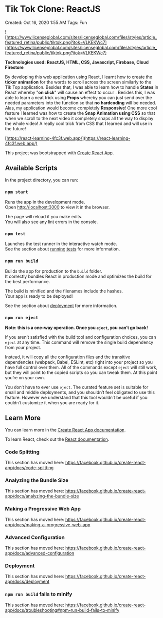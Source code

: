 # Tik Tok Clone: ReactJS

Created: Oct 16, 2020 1:55 AM
Tags: Fun

![https://www.licenseglobal.com/sites/licenseglobal.com/files/styles/article_featured_retina/public/tiktok.png?itok=VLKEKWc7](https://www.licenseglobal.com/sites/licenseglobal.com/files/styles/article_featured_retina/public/tiktok.png?itok=VLKEKWc7)

**Technologies used: ReactJS, HTML, CSS, Javascript, Firebase, Cloud Firestore**

By developing this web application using React, I learnt how to create the **ticker animation** for the words to scroll across the screen similarly to the Tik Top application. Besides that, I was able to learn how to handle **States** in React whereby "**on click**" will cause an effect to occur . Besides this, I was able to learn a neat trick using **Props** whereby you can just send over the needed parameters into the function so that **no hardcoding** will be needed. Alas, my application would become completely **Responsive**! One more cool feature I learned was how to create the **Snap Animation using CSS** so that when we scroll to the next video it completely snaps all the way to display the whole video! A really cool trick from CSS that I learned and will use in the future! 

[https://react-learning-4fc3f.web.app/](https://react-learning-4fc3f.web.app/)

This project was bootstrapped with [Create React App](https://github.com/facebook/create-react-app).

## Available Scripts

In the project directory, you can run:

### `npm start`

Runs the app in the development mode.<br />
Open [http://localhost:3000](http://localhost:3000) to view it in the browser.

The page will reload if you make edits.<br />
You will also see any lint errors in the console.

### `npm test`

Launches the test runner in the interactive watch mode.<br />
See the section about [running tests](https://facebook.github.io/create-react-app/docs/running-tests) for more information.

### `npm run build`

Builds the app for production to the `build` folder.<br />
It correctly bundles React in production mode and optimizes the build for the best performance.

The build is minified and the filenames include the hashes.<br />
Your app is ready to be deployed!

See the section about [deployment](https://facebook.github.io/create-react-app/docs/deployment) for more information.

### `npm run eject`

**Note: this is a one-way operation. Once you `eject`, you can’t go back!**

If you aren’t satisfied with the build tool and configuration choices, you can `eject` at any time. This command will remove the single build dependency from your project.

Instead, it will copy all the configuration files and the transitive dependencies (webpack, Babel, ESLint, etc) right into your project so you have full control over them. All of the commands except `eject` will still work, but they will point to the copied scripts so you can tweak them. At this point you’re on your own.

You don’t have to ever use `eject`. The curated feature set is suitable for small and middle deployments, and you shouldn’t feel obligated to use this feature. However we understand that this tool wouldn’t be useful if you couldn’t customize it when you are ready for it.

## Learn More

You can learn more in the [Create React App documentation](https://facebook.github.io/create-react-app/docs/getting-started).

To learn React, check out the [React documentation](https://reactjs.org/).

### Code Splitting

This section has moved here: https://facebook.github.io/create-react-app/docs/code-splitting

### Analyzing the Bundle Size

This section has moved here: https://facebook.github.io/create-react-app/docs/analyzing-the-bundle-size

### Making a Progressive Web App

This section has moved here: https://facebook.github.io/create-react-app/docs/making-a-progressive-web-app

### Advanced Configuration

This section has moved here: https://facebook.github.io/create-react-app/docs/advanced-configuration

### Deployment

This section has moved here: https://facebook.github.io/create-react-app/docs/deployment

### `npm run build` fails to minify

This section has moved here: https://facebook.github.io/create-react-app/docs/troubleshooting#npm-run-build-fails-to-minify
